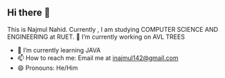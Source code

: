 ## Hi there 👋
This is Najmul Nahid. Currently , I am studying COMPUTER SCIENCE AND ENGINEERING at RUET.
 🔭 I’m currently working on AVL TREES
- 🌱 I’m currently learning JAVA
- 📫 How to reach me: Email me at inajmul142@gmail.com
- 😄 Pronouns: He/Him

<!--
**NAJMUL-NAHID-1/NAJMUL-NAHID-1** is a ✨ _special_ ✨ repository because its `README.md` (this file) appears on your GitHub profile.

Here are some ideas to get you started:

-
-->
